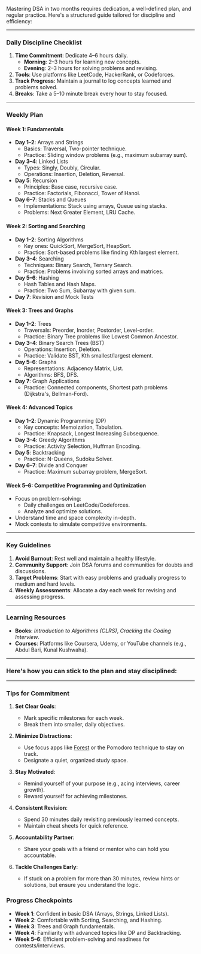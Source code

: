 Mastering DSA in two months requires dedication, a well-defined plan, and regular practice. Here's a structured guide tailored for discipline and efficiency:

---

### **Daily Discipline Checklist**
1. **Time Commitment**: Dedicate 4–6 hours daily.
   - **Morning**: 2–3 hours for learning new concepts.
   - **Evening**: 2–3 hours for solving problems and revising.
2. **Tools**: Use platforms like LeetCode, HackerRank, or Codeforces.
3. **Track Progress**: Maintain a journal to log concepts learned and problems solved.
4. **Breaks**: Take a 5–10 minute break every hour to stay focused.

---

### **Weekly Plan**

#### **Week 1: Fundamentals**
- **Day 1–2**: Arrays and Strings
  - Basics: Traversal, Two-pointer technique.
  - Practice: Sliding window problems (e.g., maximum subarray sum).
- **Day 3–4**: Linked Lists
  - Types: Singly, Doubly, Circular.
  - Operations: Insertion, Deletion, Reversal.
- **Day 5**: Recursion
  - Principles: Base case, recursive case.
  - Practice: Factorials, Fibonacci, Tower of Hanoi.
- **Day 6–7**: Stacks and Queues
  - Implementations: Stack using arrays, Queue using stacks.
  - Problems: Next Greater Element, LRU Cache.

#### **Week 2: Sorting and Searching**
- **Day 1–2**: Sorting Algorithms
  - Key ones: QuickSort, MergeSort, HeapSort.
  - Practice: Sort-based problems like finding Kth largest element.
- **Day 3–4**: Searching
  - Techniques: Binary Search, Ternary Search.
  - Practice: Problems involving sorted arrays and matrices.
- **Day 5–6**: Hashing
  - Hash Tables and Hash Maps.
  - Practice: Two Sum, Subarray with given sum.
- **Day 7**: Revision and Mock Tests

#### **Week 3: Trees and Graphs**
- **Day 1–2**: Trees
  - Traversals: Preorder, Inorder, Postorder, Level-order.
  - Practice: Binary Tree problems like Lowest Common Ancestor.
- **Day 3–4**: Binary Search Trees (BST)
  - Operations: Insertion, Deletion.
  - Practice: Validate BST, Kth smallest/largest element.
- **Day 5–6**: Graphs
  - Representations: Adjacency Matrix, List.
  - Algorithms: BFS, DFS.
- **Day 7**: Graph Applications
  - Practice: Connected components, Shortest path problems (Dijkstra's, Bellman-Ford).

#### **Week 4: Advanced Topics**
- **Day 1–2**: Dynamic Programming (DP)
  - Key concepts: Memoization, Tabulation.
  - Practice: Knapsack, Longest Increasing Subsequence.
- **Day 3–4**: Greedy Algorithms
  - Practice: Activity Selection, Huffman Encoding.
- **Day 5**: Backtracking
  - Practice: N-Queens, Sudoku Solver.
- **Day 6–7**: Divide and Conquer
  - Practice: Maximum subarray problem, MergeSort.

#### **Week 5–6: Competitive Programming and Optimization**
- Focus on problem-solving:
  - Daily challenges on LeetCode/Codeforces.
  - Analyze and optimize solutions.
- Understand time and space complexity in-depth.
- Mock contests to simulate competitive environments.

---

### **Key Guidelines**
1. **Avoid Burnout**: Rest well and maintain a healthy lifestyle.
2. **Community Support**: Join DSA forums and communities for doubts and discussions.
3. **Target Problems**: Start with easy problems and gradually progress to medium and hard levels.
4. **Weekly Assessments**: Allocate a day each week for revising and assessing progress.

---

### **Learning Resources**
- **Books**: *Introduction to Algorithms (CLRS)*, *Cracking the Coding Interview*.
- **Courses**: Platforms like Coursera, Udemy, or YouTube channels (e.g., Abdul Bari, Kunal Kushwaha).

---
### Here's how you can stick to the plan and stay disciplined:
---

### **Tips for Commitment**
1. **Set Clear Goals**:
   - Mark specific milestones for each week.
   - Break them into smaller, daily objectives.

2. **Minimize Distractions**:
   - Use focus apps like [Forest](https://www.forestapp.cc/) or the Pomodoro technique to stay on track.
   - Designate a quiet, organized study space.

3. **Stay Motivated**:
   - Remind yourself of your purpose (e.g., acing interviews, career growth).
   - Reward yourself for achieving milestones.

4. **Consistent Revision**:
   - Spend 30 minutes daily revisiting previously learned concepts.
   - Maintain cheat sheets for quick reference.

5. **Accountability Partner**:
   - Share your goals with a friend or mentor who can hold you accountable.

6. **Tackle Challenges Early**:
   - If stuck on a problem for more than 30 minutes, review hints or solutions, but ensure you understand the logic.

### **Progress Checkpoints**
- **Week 1**: Confident in basic DSA (Arrays, Strings, Linked Lists).
- **Week 2**: Comfortable with Sorting, Searching, and Hashing.
- **Week 3**: Trees and Graph fundamentals.
- **Week 4**: Familiarity with advanced topics like DP and Backtracking.
- **Week 5–6**: Efficient problem-solving and readiness for contests/interviews.
